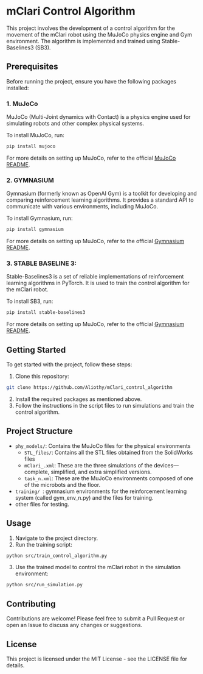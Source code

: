 # mClari Control Algorithm

This project involves the development of a control algorithm for the movement of the mClari robot using the MuJoCo physics engine and Gym environment. The algorithm is implemented and trained using Stable-Baselines3 (SB3).

## Prerequisites

Before running the project, ensure you have the following packages installed:

### 1. MuJoCo

MuJoCo (Multi-Joint dynamics with Contact) is a physics engine used for simulating robots and other complex physical systems.

To install MuJoCo, run:

```bash
pip install mujoco
```
For more details on setting up MuJoCo, refer to the official [MuJoCo README](https://github.com/google-deepmind/mujoco/blob/main/README.md).

### 2. GYMNASIUM

Gymnasium (formerly known as OpenAI Gym) is a toolkit for developing and comparing reinforcement learning algorithms. It provides a standard API to communicate with various environments, including MuJoCo.

To install Gymnasium, run:

```bash
pip install gymnasium
```
For more details on setting up MuJoCo, refer to the official [Gymnasium README](https://github.com/Farama-Foundation/Gymnasium).


### 3. STABLE BASELINE 3:

Stable-Baselines3 is a set of reliable implementations of reinforcement learning algorithms in PyTorch. It is used to train the control algorithm for the mClari robot.

To install SB3, run:

```bash
pip install stable-baselines3
```
For more details on setting up MuJoCo, refer to the official [Gymnasium README](https://github.com/DLR-RM/stable-baselines3).

## Getting Started
To get started with the project, follow these steps:

1. Clone this repository:
```bash
git clone https://github.com/Aliothy/mClari_control_algorithm
```
2. Install the required packages as mentioned above.
3. Follow the instructions in the script files to run simulations and train the control algorithm.

## Project Structure

- `phy_models/`: Contains the MuJoCo files for the physical environments
  - `STL_files/`: Contains all the STL files obtained from the SolidWorks files
  - `mClari_.xml`: These are the three simulations of the devices—complete, simplified, and extra simplified versions.
  - `task_n.xml`: These are the MuJoCo environments composed of one of the microbots and the floor.
-  `training/ `: gymnasium environments for the reinforcement learning system (called gym_env_n.py) and the files for training.
- other files for testing.
  
## Usage
1. Navigate to the project directory.
2. Run the training script:
```bash
python src/train_control_algorithm.py
```
3. Use the trained model to control the mClari robot in the simulation environment:
```bash
python src/run_simulation.py
```

## Contributing
Contributions are welcome! Please feel free to submit a Pull Request or open an Issue to discuss any changes or suggestions.

## License
This project is licensed under the MIT License - see the LICENSE file for details.

